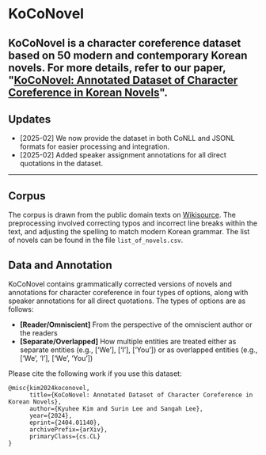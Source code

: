 # KoCoNovel
KoCoNovel is a character coreference dataset based on 50 modern and contemporary Korean novels. For more details, refer to our paper, "[KoCoNovel: Annotated Dataset of Character Coreference in Korean Novels](https://arxiv.org/abs/2404.01140)".
---
## Updates
- [2025-02] We now provide the dataset in both CoNLL and JSONL formats for easier processing and integration.
- [2025-02] Added speaker assignment annotations for all direct quotations in the dataset.
---

## Corpus
The corpus is drawn from the public domain texts on [Wikisource](https://ko.wikisource.org/wiki/). The preprocessing involved correcting typos and incorrect line breaks within the text, and adjusting the spelling to match modern Korean grammar. The list of novels can be found in the file `list_of_novels.csv`.

## Data and Annotation
KoCoNovel contains grammatically corrected versions of novels and annotations for character coreference in four types of options, along with speaker annotations for all direct quotations. The types of options are as follows:

- **[Reader/Omniscient]** From the perspective of the omniscient author or the readers
- **[Separate/Overlapped]** How multiple entities are treated either as separate entities (e.g., [‘We’], [‘I’], [‘You’]) or as overlapped entities (e.g., [‘We’, ‘I’], [‘We’, ‘You’]) 




Please cite the following work if you use this dataset:
```
@misc{kim2024koconovel,
      title={KoCoNovel: Annotated Dataset of Character Coreference in Korean Novels}, 
      author={Kyuhee Kim and Surin Lee and Sangah Lee},
      year={2024},
      eprint={2404.01140},
      archivePrefix={arXiv},
      primaryClass={cs.CL}
}
```



